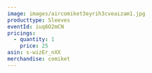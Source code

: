 ```yaml
---
image: images/aircomiket3eyrih3cveaizam1.jpg
producttype: Sleeves
eventId: iuq6O2mCN
pricings:
  - quantity: 1
    price: 25
asin: s-wizEr_nXX
merchandise: comiket
---
```

